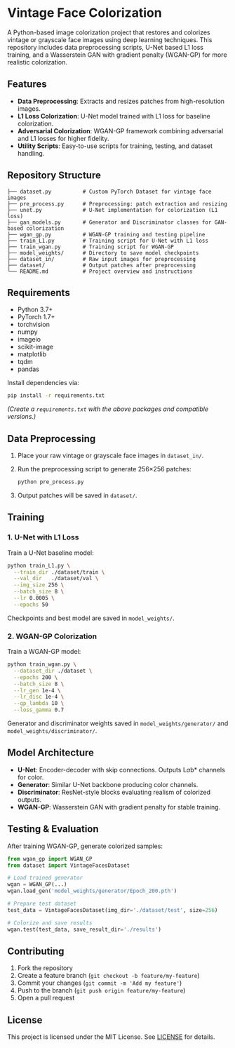# Vintage Face Colorization

A Python-based image colorization project that restores and colorizes vintage or grayscale face images using deep learning techniques. This repository includes data preprocessing scripts, U-Net based L1 loss training, and a Wasserstein GAN with gradient penalty (WGAN-GP) for more realistic colorization.

## Features

* **Data Preprocessing**: Extracts and resizes patches from high-resolution images.
* **L1 Loss Colorization**: U-Net model trained with L1 loss for baseline colorization.
* **Adversarial Colorization**: WGAN-GP framework combining adversarial and L1 losses for higher fidelity.
* **Utility Scripts**: Easy-to-use scripts for training, testing, and dataset handling.

## Repository Structure

```text
├── dataset.py          # Custom PyTorch Dataset for vintage face images
├── pre_process.py      # Preprocessing: patch extraction and resizing
├── unet.py             # U-Net implementation for colorization (L1 loss)
├── gan_models.py       # Generator and Discriminator classes for GAN-based colorization
├── wgan_gp.py          # WGAN-GP training and testing pipeline
├── train_L1.py         # Training script for U-Net with L1 loss
├── train_wgan.py       # Training script for WGAN-GP
├── model_weights/      # Directory to save model checkpoints
├── dataset_in/         # Raw input images for preprocessing
├── dataset/            # Output patches after preprocessing
└── README.md           # Project overview and instructions
```

## Requirements

* Python 3.7+
* PyTorch 1.7+
* torchvision
* numpy
* imageio
* scikit-image
* matplotlib
* tqdm
* pandas

Install dependencies via:

```bash
pip install -r requirements.txt
```

*(Create a `requirements.txt` with the above packages and compatible versions.)*

## Data Preprocessing

1. Place your raw vintage or grayscale face images in `dataset_in/`.
2. Run the preprocessing script to generate 256×256 patches:

   ```bash
   python pre_process.py
   ```
3. Output patches will be saved in `dataset/`.

## Training

### 1. U-Net with L1 Loss

Train a U-Net baseline model:

```bash
python train_L1.py \
  --train_dir ./dataset/train \
  --val_dir   ./dataset/val \
  --img_size 256 \
  --batch_size 8 \
  --lr 0.0005 \
  --epochs 50
```

Checkpoints and best model are saved in `model_weights/`.

### 2. WGAN-GP Colorization

Train a WGAN-GP model:

```bash
python train_wgan.py \
  --dataset_dir ./dataset \
  --epochs 200 \
  --batch_size 8 \
  --lr_gen 1e-4 \
  --lr_disc 1e-4 \
  --gp_lambda 10 \
  --loss_gamma 0.7
```

Generator and discriminator weights saved in `model_weights/generator/` and `model_weights/discriminator/`.

## Model Architecture

* **U-Net**: Encoder-decoder with skip connections. Outputs L*a*b\* channels for color.
* **Generator**: Similar U-Net backbone producing color channels.
* **Discriminator**: ResNet-style blocks evaluating realism of colorized outputs.
* **WGAN-GP**: Wasserstein GAN with gradient penalty for stable training.

## Testing & Evaluation

After training WGAN-GP, generate colorized samples:

```python
from wgan_gp import WGAN_GP
from dataset import VintageFacesDataset

# Load trained generator
wgan = WGAN_GP(...)
wgan.load_gen('model_weights/generator/Epoch_200.pth')

# Prepare test dataset
test_data = VintageFacesDataset(img_dir='./dataset/test', size=256)

# Colorize and save results
wgan.test(test_data, save_result_dir='./results')
```

## Contributing

1. Fork the repository
2. Create a feature branch (`git checkout -b feature/my-feature`)
3. Commit your changes (`git commit -m 'Add my feature'`)
4. Push to the branch (`git push origin feature/my-feature`)
5. Open a pull request

## License

This project is licensed under the MIT License. See [LICENSE](LICENSE) for details.
